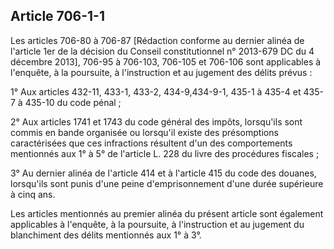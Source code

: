 Article 706-1-1
----
Les articles 706-80 à 706-87 [Rédaction conforme au dernier alinéa de l'article
1er de la décision du Conseil constitutionnel n° 2013-679 DC du 4 décembre
2013], 706-95 à 706-103, 706-105 et 706-106 sont applicables à l'enquête, à la
poursuite, à l'instruction et au jugement des délits prévus :

1° Aux articles 432-11, 433-1, 433-2, 434-9,434-9-1, 435-1 à 435-4 et 435-7 à
435-10 du code pénal ;

2° Aux articles 1741 et 1743 du code général des impôts, lorsqu'ils sont commis
en bande organisée ou lorsqu'il existe des présomptions caractérisées que ces
infractions résultent d'un des comportements mentionnés aux 1° à 5° de l'article
L. 228 du livre des procédures fiscales ;

3° Au dernier alinéa de l'article 414 et à l'article 415 du code des douanes,
lorsqu'ils sont punis d'une peine d'emprisonnement d'une durée supérieure à cinq
ans.

Les articles mentionnés au premier alinéa du présent article sont également
applicables à l'enquête, à la poursuite, à l'instruction et au jugement du
blanchiment des délits mentionnés aux 1° à 3°.
